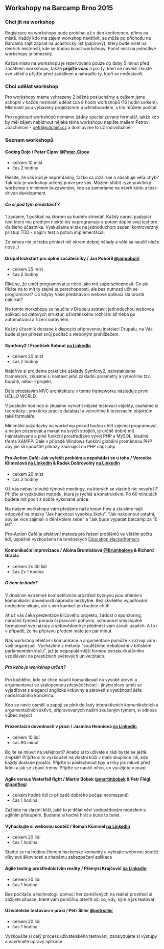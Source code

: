 Workshopy na Barcamp Brno 2015
------------------------------

### Chci jít na workshop
Registrace na workshopy bude probíhat až v den konference, přímo na místě. Každý kdo má zájem workshop navštívit, se může po příchodu na Barcamp zajít zapsat na účastnický list (papírový), který bude viset na dveřích místnosti, kde se budou konat workshopy. Počet míst na jednotlivé workshopy je omezený.

Každé místo na workshopu je rezervováno pouze do doby 5 minut před začátkem workshopu, takže __přijďte včas__ a pro ty, kteří se nevešli zkuste své stěstí a přijďte před začátkem a nahraďte ty, kteří se nedostavili.

### Chci udělat workshop
Pro workshopy máme vyhrazeny 2 běžné posluchárny a celkem jsme schopni v každé místnosti udělat cca 8 hodin workshopů (16 hodin celkem). Místnosti jsou vybaveny projektorem a whiteboardem, s tím můžete počítat.

Pro registraci workshopů nemáme žádný specializovaný formulář, takže kdo by měl zájem nabídnout nějaké téma workshopu napište mailem Petrovi Joachimovi - <petr@joachim.cz> a domluvíme to už individuálně.

<a name="cipov"></a>
### Seznam workshopů
#### Coding Dojo / Peter Cipov [@Peter_Cipov](https://twitter.com/Peter_Cipov)
 - celkem 10 míst
 - čas 2 hodiny

Riešite, že váš kód je neprehľadný, ťažko sa rozširuje a obsahuje veľa chýb? Tak toto je workshop určený práve pre vás. Môžem sľúbiť ryze praktický workshop s minimom buzzwordov, kde sa zameriame na návrh kódu a test-driven development. 

##### Čo si pod tým predstaviť ?
1 zadanie, 1 počítač na ktorom sa budete striedať. Každý opraví padajúci test ktorý mu predtým niekto iný naprogramuje a potom doplní svoj test pre ďalšieho účastníka. Vyskúšame si tak na jednoduchom zadaní kontroverzný prístup TDD - najprv test a potom implementácia.

Zo sebou nie je treba priniesť nič okrem dobrej nálady a vôle sa naučiť niečo nové ;)

<a name="poboril"></a>
#### Drupal kickstart pro úplné začátečníky / Jan Pobořil [@janpoboril](https://twitter.com/janpoboril)
 - celkem 25 míst
 - čas 2 hodiny

Říká se, že umět programovat je něco jako mít superschopnosti. Co ale říkáte na to mít ty stejné superschopnosti, ale bez nutnosti učit se programovat? Co kdyby Vaše představa o webové aplikaci šla prostě naklikat?

Na tomto workshopu se naučite v Drupalu sestavit jednoduchou webovou aplikaci od datových struktur, uživatelského rozhraní až třeba po automatizaci a řízení oprávnění. 

Každý účastník dostane k dispozici připravenou instalaci Drupalu, na Vás bude si jen přinést svůj počítač s webovým prohlížečem.

<a name="kohout"></a>
#### Symfony2 / František Kohout [na LinkedIn](https://cz.linkedin.com/pub/franti%C5%A1ek-kohout/34/1a3/8b8)
 - celkem 20 míst
 - čas 2 hodiny
 
Nejdříve si projdeme praktické základy Symfony2, nainstalujeme framework, zkusíme si nastavit jeho základní parametry a vytvoříme tzv. bundle, nebo-li projekt. 

Dále představím MVC architekturu v tomto frameworku následuje první HELLO WORLD.

V poslední hodince si zkusíme vytvořit nějaké testovací objekty, osaháme si teoreticky i prakticky práci s databází a vytvoříme k testovacím objektům také formuláře. 

Minimální požadavky na workshop pokud budou chtít zájemci programovat a ne jen pozorovat a makat na svých strojích, je určitě dobré mít nainstalované a plně funkční prostředí pro vývoj PHP a MySQL. Ideálně třema XAMPP. Dále v případě Windows funkční globální proměnnou PHP aby jim šli spouštět příkazy začínající na PHP např php <? echo "HELLO WORLD"; ?> 

<a name="klimesova"></a>
#### Pro-Action Café: Jak vyřešit problém a nepohádat se u toho / Veronika Klimešová [na LinkedIn](http://uk.linkedin.com/in/veroklimesova) & Radek Dobrovolný [na LinkedIn](http://www.linkedin.com/in/radekdobrovolny)
 - celkem 20 míst
 - čas 2 hodiny

Už vás nebaví dlouhé týmové meetingy, na kterých se vlastně nic nevyřeší? Přijďte si vyzkoušet metodu, která je rychlá a konstruktivní. Po 60 minutách budete mít pocit z dobře vykonané práce.

Na našem workshopu vám předáme naše know-how a zkusíme najít odpověď na otázky "Jak hacknout vysokou školu", "Jak nakopnout ostatní, aby se více zajímali o dění kolem sebe" a "Jak bude vypadat barcamp za 10 let".

Pro-Action Café je efektivní metoda pro řešení problémů ve větším počtu lidí, úspěšně vyzkoušená na brněnských [Education Hackathonech](http://eduhackcz.weebly.com/).

<a name="brumbalova"></a>
#### Komunikační improvizace / Albina Brumbálová [@Brumbalova](https://twitter.com/Brumbalova) & Richard Gracla
 - celkem 2x 30 lidí
 - čas 2x 1 hodina

##### O čem to bude?
V dnešním extrémně kompetitivním prostředí byznysu jsou efektivní komunikační dovednosti naprosto nezbytné. Bez skvělého vyjadřování nedojdete nikam, ale s ním kamkoli jen budete chtít! 

Ať už vás čeká prezentace klíčového projektu, žádost o sponzoring, náročná týmová porada či pracovní pohovor, schopnost smysluplně formulovat své názory a sebevědomě je přednést vám zaručí úspěch. A to i v případě, že na přípravu předem máte jen pár minut. 

Náš workshop efektivní komunikace a argumentace pomůže k rozvoji vám i vaší organizaci. Vycházíme z metody "soutěžního debatování v britském parlamentním stylu", jež je nejpopulárnější formou extrakurikulárního vzdělávání na prestižních světových univerzitách.

##### Pro koho je workshop určen?
Pro každého, kdo se chce naučit komunikovat na vysoké úrovni a argumentovat se skálopevnou přesvědčivostí - jinými slovy umět se vyjadřovat s elegancí anglické královny a zároveň s výstižností šéfa nadnárodního koncernu. 

Kdo se navíc osmělí a zapojí se plně do řady interaktivních komunikačních a argumentačních aktivit, připravovaných naším zkušeným týmem, si odnese vůbec nejvíc!

<a name="henniova"></a>
#### Prezentační dovednosti v praxi / Jasmína Henniová [na LinkedIn](https://www.linkedin.com/pub/jasmina-henniova/75/625/126)
 - celkem 10 lidí
 - čas 90 minut

Bojíte se mluvit na veřejnosti? Anebo si to užíváte a rádi byste se ještě zlepšili? Přijďte si to vyzkoušet na vlastní kůži v malé skupince lidí, kde každý dostane prostor. Přijďte si poslechnout tipy a triky jak mluvit před lidmi a jak se zbavit trémy. Přijďte se naučit něco, co využijete v praxi.

<a name="bobek"></a>
#### Agile versus Waterfall fight / Martin Bobek [@martinbobek](https://twitter.com/martinbobek) & Petr Flégl [@panflegl](https://twitter.com/panflegl)
 - celkem hodně lidí (v případě dobrého počasí neomezeně)
 - čas 1 hodina

Zažijete na vlastní kůži, jaké to je dělat věci vodopádovým modelem a agilním přístupem. Budeme si hodně hrát a bude to bolet.
             
<a name="kummel"></a>
#### Vyhackujte si webovou soutěž / Roman Kümmel [na LinkedIn](https://www.linkedin.com/pub/roman-k%C3%BCmmel/55/770/673)
 - celkem 20 lidí
 - čas 1 hodina

Staňte se na hodinu členem hackerské komunity a vyhrajte webovou soutěž díky své šikovnosti a chabému zabezpečení aplikace
 
<a name="krajcovic"></a>
#### Agile testing prostřednictvím reality / Přemysl Krajčovič [na LinkedIn](https://www.linkedin.com/in/premyslkrajcovic)
 - celkem 20 lidí
 - čas 1 hodina

Bez počítače a technologií pomocí her zaměřených na reálné prostředí si zažijete situace, které vám pomůřou otevřít oči co, kdy, kým a jak testovat
 
<a name="siller"></a>
#### Uživatelské testování v praxi / Petr Šiller [@petrsiller](https://twitter.com/petrsiller)
 - celkem 20 lidí
 - čas 1 hodina

Vyzkoušíte si celý process uživatelského testování, zanalyzujete si výstupy a navrhnete úpravy aplikace.